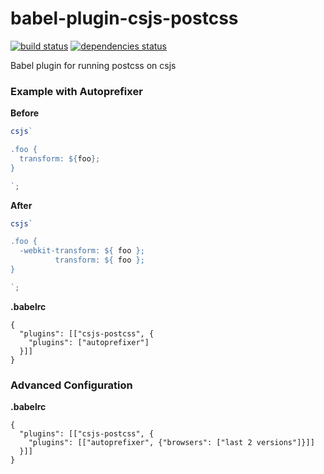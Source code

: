 # babel-plugin-csjs-postcss

[![build status][build-badge]][build-href]
[![dependencies status][deps-badge]][deps-href]

Babel plugin for running postcss on csjs

### Example with Autoprefixer


**Before**
```javascript
csjs`

.foo {
  transform: ${foo};
}

`;
```

**After**
```javascript
csjs`

.foo {
  -webkit-transform: ${ foo };
          transform: ${ foo };
}

`;
```

**.babelrc**
```
{
  "plugins": [["csjs-postcss", {
    "plugins": ["autoprefixer"]
  }]]
}
```


### Advanced Configuration

**.babelrc**
```
{
  "plugins": [["csjs-postcss", {
    "plugins": [["autoprefixer", {"browsers": ["last 2 versions"]}]]
  }]]
}
```

[build-badge]: https://travis-ci.org/rtsao/babel-plugin-csjs-postcss.svg?branch=master
[build-href]: https://travis-ci.org/rtsao/babel-plugin-csjs-postcss
[deps-badge]: https://david-dm.org/rtsao/babel-plugin-csjs-postcss.svg
[deps-href]: https://david-dm.org/rtsao/babel-plugin-csjs-postcss
